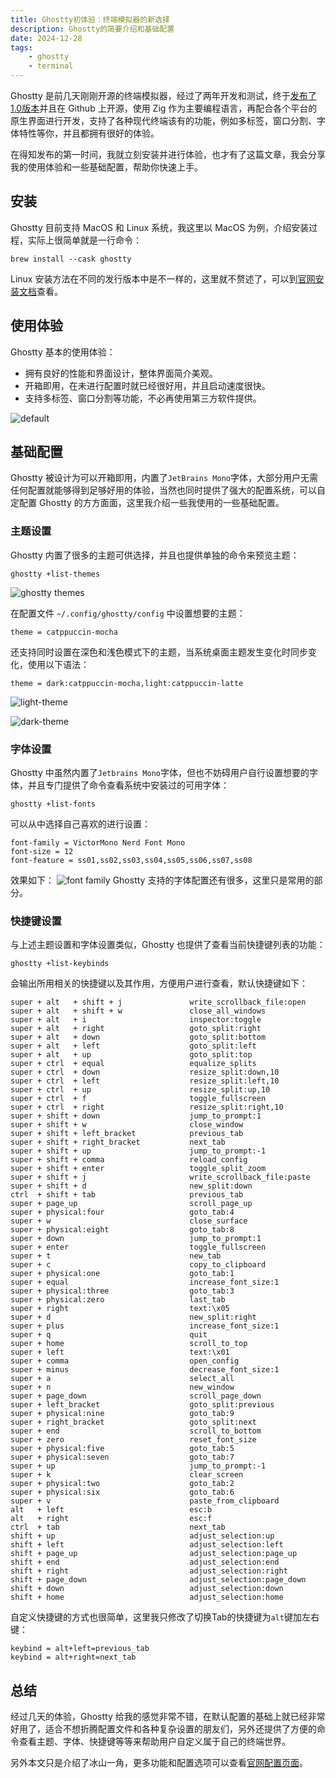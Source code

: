 ```yaml
---
title: Ghostty初体验：终端模拟器的新选择
description: Ghostty的简要介绍和基础配置
date: 2024-12-28
tags:
    - ghostty
    - terminal
---
```


Ghostty 是前几天刚刚开源的终端模拟器，经过了两年开发和测试，终于[发布了1.0版本](https://mitchellh.com/writing/ghostty-is-coming)并且在 Github 上开源，使用 Zig 作为主要编程语言，再配合各个平台的原生界面进行开发，支持了各种现代终端该有的功能，例如多标签，窗口分割、字体特性等你，并且都拥有很好的体验。

在得知发布的第一时间，我就立刻安装并进行体验，也才有了这篇文章，我会分享我的使用体验和一些基础配置，帮助你快速上手。

## 安装

Ghostty 目前支持 MacOS 和 Linux 系统，我这里以 MacOS 为例，介绍安装过程，实际上很简单就是一行命令：
```
brew install --cask ghostty
```

Linux 安装方法在不同的发行版本中是不一样的，这里就不赘述了，可以到[官网安装文档](https://ghostty.org/docs/install/binary)查看。

## 使用体验

Ghostty 基本的使用体验：
- 拥有良好的性能和界面设计，整体界面简介美观。
- 开箱即用，在未进行配置时就已经很好用，并且启动速度很快。
- 支持多标签、窗口分割等功能，不必再使用第三方软件提供。

![default](https://img.softkern.com/images/2024/12/782bfcb7a84e568f5b495c03a7627e15.png)

## 基础配置

Ghostty 被设计为可以开箱即用，内置了`JetBrains Mono`字体，大部分用户无需任何配置就能够得到足够好用的体验，当然也同时提供了强大的配置系统，可以自定配置 Ghostty 的方方面面，这里我介绍一些我使用的一些基础配置。
### 主题设置

Ghostty 内置了很多的主题可供选择，并且也提供单独的命令来预览主题：
```
ghostty +list-themes
```

![ghostty themes](https://img.softkern.com/images/2024/12/d3541fef09be39bb14b2812e3b59f31d.png)

在配置文件 `~/.config/ghostty/config` 中设置想要的主题：
```
theme = catppuccin-mocha
```
还支持同时设置在深色和浅色模式下的主题，当系统桌面主题发生变化时同步变化，使用以下语法：
```
theme = dark:catppuccin-mocha,light:catppuccin-latte
```

![light-theme](https://img.softkern.com/images/2024/12/a86fff58521bb562bac8e269154bad09.png)

![dark-theme](https://img.softkern.com/images/2024/12/24b42c67591032b7626b61354c343a50.png)
### 字体设置

Ghostty 中虽然内置了`Jetbrains Mono`字体，但也不妨碍用户自行设置想要的字体，并且专门提供了命令查看系统中安装过的可用字体：
```
ghostty +list-fonts
```
可以从中选择自己喜欢的进行设置：
```
font-family = VictorMono Nerd Font Mono
font-size = 12
font-feature = ss01,ss02,ss03,ss04,ss05,ss06,ss07,ss08
```
效果如下：
![font family](https://img.softkern.com/images/2024/12/204a4960e27be7e87f26585fcc84ad38.png)
Ghostty 支持的字体配置还有很多，这里只是常用的部分。

### 快捷键设置

与上述主题设置和字体设置类似，Ghostty 也提供了查看当前快捷键列表的功能：
```
ghostty +list-keybinds
```
会输出所用相关的快捷键以及其作用，方便用户进行查看，默认快捷键如下：
```
super + alt   + shift + j               write_scrollback_file:open
super + alt   + shift + w               close_all_windows
super + alt   + i                       inspector:toggle
super + alt   + right                   goto_split:right
super + alt   + down                    goto_split:bottom
super + alt   + left                    goto_split:left
super + alt   + up                      goto_split:top
super + ctrl  + equal                   equalize_splits
super + ctrl  + down                    resize_split:down,10
super + ctrl  + left                    resize_split:left,10
super + ctrl  + up                      resize_split:up,10
super + ctrl  + f                       toggle_fullscreen
super + ctrl  + right                   resize_split:right,10
super + shift + down                    jump_to_prompt:1
super + shift + w                       close_window
super + shift + left_bracket            previous_tab
super + shift + right_bracket           next_tab
super + shift + up                      jump_to_prompt:-1
super + shift + comma                   reload_config
super + shift + enter                   toggle_split_zoom
super + shift + j                       write_scrollback_file:paste
super + shift + d                       new_split:down
ctrl  + shift + tab                     previous_tab
super + page_up                         scroll_page_up
super + physical:four                   goto_tab:4
super + w                               close_surface
super + physical:eight                  goto_tab:8
super + down                            jump_to_prompt:1
super + enter                           toggle_fullscreen
super + t                               new_tab
super + c                               copy_to_clipboard
super + physical:one                    goto_tab:1
super + equal                           increase_font_size:1
super + physical:three                  goto_tab:3
super + physical:zero                   last_tab
super + right                           text:\x05
super + d                               new_split:right
super + plus                            increase_font_size:1
super + q                               quit
super + home                            scroll_to_top
super + left                            text:\x01
super + comma                           open_config
super + minus                           decrease_font_size:1
super + a                               select_all
super + n                               new_window
super + page_down                       scroll_page_down
super + left_bracket                    goto_split:previous
super + physical:nine                   goto_tab:9
super + right_bracket                   goto_split:next
super + end                             scroll_to_bottom
super + zero                            reset_font_size
super + physical:five                   goto_tab:5
super + physical:seven                  goto_tab:7
super + up                              jump_to_prompt:-1
super + k                               clear_screen
super + physical:two                    goto_tab:2
super + physical:six                    goto_tab:6
super + v                               paste_from_clipboard
alt   + left                            esc:b
alt   + right                           esc:f
ctrl  + tab                             next_tab
shift + up                              adjust_selection:up
shift + left                            adjust_selection:left
shift + page_up                         adjust_selection:page_up
shift + end                             adjust_selection:end
shift + right                           adjust_selection:right
shift + page_down                       adjust_selection:page_down
shift + down                            adjust_selection:down
shift + home                            adjust_selection:home
```

自定义快捷键的方式也很简单，这里我只修改了切换Tab的快捷键为`alt`键加左右键：
```
keybind = alt+left=previous_tab
keybind = alt+right=next_tab
```
## 总结

经过几天的体验，Ghostty 给我的感觉非常不错，在默认配置的基础上就已经非常好用了，适合不想折腾配置文件和各种复杂设置的朋友们，另外还提供了方便的命令查看主题、字体、快捷键等等来帮助用户自定义属于自己的终端世界。

另外本文只是介绍了冰山一角，更多功能和配置选项可以查看[官网配置页面](https://ghostty.org/docs/config/reference#font-family)。
